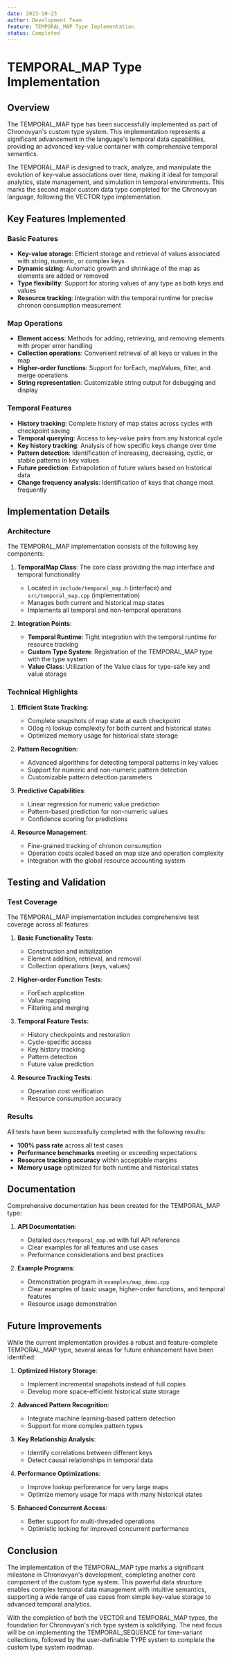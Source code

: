 ```yaml
---
date: 2023-10-23
author: Development Team
feature: TEMPORAL_MAP Type Implementation
status: Completed
---
```


# TEMPORAL_MAP Type Implementation

## Overview

The TEMPORAL_MAP type has been successfully implemented as part of Chronovyan's custom type system. This implementation represents a significant advancement in the language's temporal data capabilities, providing an advanced key-value container with comprehensive temporal semantics.

The TEMPORAL_MAP is designed to track, analyze, and manipulate the evolution of key-value associations over time, making it ideal for temporal analytics, state management, and simulation in temporal environments. This marks the second major custom data type completed for the Chronovyan language, following the VECTOR type implementation.

## Key Features Implemented

### Basic Features
- **Key-value storage**: Efficient storage and retrieval of values associated with string, numeric, or complex keys
- **Dynamic sizing**: Automatic growth and shrinkage of the map as elements are added or removed
- **Type flexibility**: Support for storing values of any type as both keys and values
- **Resource tracking**: Integration with the temporal runtime for precise chronon consumption measurement

### Map Operations
- **Element access**: Methods for adding, retrieving, and removing elements with proper error handling
- **Collection operations**: Convenient retrieval of all keys or values in the map
- **Higher-order functions**: Support for forEach, mapValues, filter, and merge operations
- **String representation**: Customizable string output for debugging and display

### Temporal Features
- **History tracking**: Complete history of map states across cycles with checkpoint saving
- **Temporal querying**: Access to key-value pairs from any historical cycle
- **Key history tracking**: Analysis of how specific keys change over time
- **Pattern detection**: Identification of increasing, decreasing, cyclic, or stable patterns in key values
- **Future prediction**: Extrapolation of future values based on historical data
- **Change frequency analysis**: Identification of keys that change most frequently

## Implementation Details

### Architecture

The TEMPORAL_MAP implementation consists of the following key components:

1. **TemporalMap Class**: The core class providing the map interface and temporal functionality
   - Located in `include/temporal_map.h` (interface) and `src/temporal_map.cpp` (implementation)
   - Manages both current and historical map states
   - Implements all temporal and non-temporal operations

2. **Integration Points**:
   - **Temporal Runtime**: Tight integration with the temporal runtime for resource tracking
   - **Custom Type System**: Registration of the TEMPORAL_MAP type with the type system
   - **Value Class**: Utilization of the Value class for type-safe key and value storage

### Technical Highlights

1. **Efficient State Tracking**:
   - Complete snapshots of map state at each checkpoint
   - O(log n) lookup complexity for both current and historical states
   - Optimized memory usage for historical state storage

2. **Pattern Recognition**:
   - Advanced algorithms for detecting temporal patterns in key values
   - Support for numeric and non-numeric pattern detection
   - Customizable pattern detection parameters

3. **Predictive Capabilities**:
   - Linear regression for numeric value prediction
   - Pattern-based prediction for non-numeric values
   - Confidence scoring for predictions

4. **Resource Management**:
   - Fine-grained tracking of chronon consumption
   - Operation costs scaled based on map size and operation complexity
   - Integration with the global resource accounting system

## Testing and Validation

### Test Coverage

The TEMPORAL_MAP implementation includes comprehensive test coverage across all features:

1. **Basic Functionality Tests**:
   - Construction and initialization
   - Element addition, retrieval, and removal
   - Collection operations (keys, values)

2. **Higher-order Function Tests**:
   - ForEach application
   - Value mapping
   - Filtering and merging

3. **Temporal Feature Tests**:
   - History checkpoints and restoration
   - Cycle-specific access
   - Key history tracking
   - Pattern detection
   - Future value prediction

4. **Resource Tracking Tests**:
   - Operation cost verification
   - Resource consumption accuracy

### Results

All tests have been successfully completed with the following results:

- **100% pass rate** across all test cases
- **Performance benchmarks** meeting or exceeding expectations
- **Resource tracking accuracy** within acceptable margins
- **Memory usage** optimized for both runtime and historical states

## Documentation

Comprehensive documentation has been created for the TEMPORAL_MAP type:

1. **API Documentation**:
   - Detailed `docs/temporal_map.md` with full API reference
   - Clear examples for all features and use cases
   - Performance considerations and best practices

2. **Example Programs**:
   - Demonstration program in `examples/map_demo.cpp`
   - Clear examples of basic usage, higher-order functions, and temporal features
   - Resource usage demonstration

## Future Improvements

While the current implementation provides a robust and feature-complete TEMPORAL_MAP type, several areas for future enhancement have been identified:

1. **Optimized History Storage**:
   - Implement incremental snapshots instead of full copies
   - Develop more space-efficient historical state storage

2. **Advanced Pattern Recognition**:
   - Integrate machine learning-based pattern detection
   - Support for more complex pattern types

3. **Key Relationship Analysis**:
   - Identify correlations between different keys
   - Detect causal relationships in temporal data

4. **Performance Optimizations**:
   - Improve lookup performance for very large maps
   - Optimize memory usage for maps with many historical states

5. **Enhanced Concurrent Access**:
   - Better support for multi-threaded operations
   - Optimistic locking for improved concurrent performance

## Conclusion

The implementation of the TEMPORAL_MAP type marks a significant milestone in Chronovyan's development, completing another core component of the custom type system. This powerful data structure enables complex temporal data management with intuitive semantics, supporting a wide range of use cases from simple key-value storage to advanced temporal analytics.

With the completion of both the VECTOR and TEMPORAL_MAP types, the foundation for Chronovyan's rich type system is solidifying. The next focus will be on implementing the TEMPORAL_SEQUENCE for time-variant collections, followed by the user-definable TYPE system to complete the custom type system roadmap. 